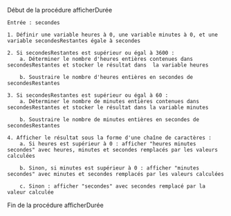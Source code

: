 Début de la procédure afficherDurée

    Entrée : secondes

    1. Définir une variable heures à 0, une variable minutes à 0, et une variable secondesRestantes égale à secondes

    2. Si secondesRestantes est supérieur ou égal à 3600 :
        a. Déterminer le nombre d'heures entières contenues dans secondesRestantes et stocker le résultat dans  la variable heures

        b. Soustraire le nombre d'heures entières en secondes de secondesRestantes

    3. Si secondesRestantes est supérieur ou égal à 60 :
        a. Déterminer le nombre de minutes entières contenues dans secondesRestantes et stocker le résultat dans la variable minutes

        b. Soustraire le nombre de minutes entières en secondes de secondesRestantes

    4. Afficher le résultat sous la forme d'une chaîne de caractères :
        a. Si heures est supérieur à 0 : afficher "heures minutes secondes" avec heures, minutes et secondes remplacés par les valeurs calculées

        b. Sinon, si minutes est supérieur à 0 : afficher "minutes secondes" avec minutes et secondes remplacés par les valeurs calculées

        c. Sinon : afficher "secondes" avec secondes remplacé par la valeur calculée

Fin de la procédure afficherDurée